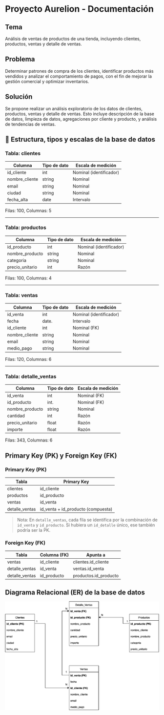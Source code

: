 # Proyecto Aurelion - Documentación

## Tema
Análisis de ventas de productos de una tienda, incluyendo clientes, productos, ventas y detalle de ventas.

## Problema
Determinar patrones de compra de los clientes, identificar productos más vendidos y analizar el comportamiento de pagos, con el fin de mejorar la gestión comercial y optimizar inventarios.

## Solución
Se propone realizar un análisis exploratorio de los datos de clientes, productos, ventas y detalle de ventas. Esto incluye descripción de la base de datos, limpieza de datos, agregaciones por cliente y producto, y análisis de tendencias de ventas.

## 📑 Estructura, tipos y escalas de la base de datos

### Tabla: clientes
| Columna        | Tipo de dato     | Escala de medición           |
|----------------|-----------------|------------------------------|
| id_cliente     | int             | Nominal (identificador)      |
| nombre_cliente | string          | Nominal                      |
| email          | string          | Nominal                      |
| ciudad         | string          | Nominal                      |
| fecha_alta     | date            | Intervalo                    |

Filas: 100, Columnas: 5  

---

### Tabla: productos
| Columna          | Tipo de dato | Escala de medición           |
|------------------|-------------|------------------------------|
| id_producto      | int         | Nominal (identificador)      |
| nombre_producto  | string      | Nominal                      |
| categoria        | string      | Nominal                      |
| precio_unitario  | int         | Razón                        |

Filas: 100, Columnas: 4  

---

### Tabla: ventas
| Columna         | Tipo de dato     | Escala de medición           |
|-----------------|-----------------|------------------------------|
| id_venta        | int             | Nominal (identificador)      |
| fecha           | date.           | Intervalo                    |
| id_cliente      | int             | Nominal (FK)                 |
| nombre_cliente  | string          | Nominal                      |
| email           | string          | Nominal                      |
| medio_pago      | string          | Nominal                      |

Filas: 120, Columnas: 6  

---

### Tabla: detalle_ventas
| Columna         | Tipo de dato | Escala de medición           |
|-----------------|-------------|------------------------------|
| id_venta        | int         | Nominal (FK)                 |
| id_producto     | int.        | Nominal (FK)                 |
| nombre_producto | string      | Nominal                      |
| cantidad        | int         | Razón                        |
| precio_unitario | float       | Razón                        |
| importe         | float       | Razón                        |

Filas: 343, Columnas: 6

## Primary Key (PK) y Foreign Key (FK)

### Primary Key (PK)
| Tabla           | Primary Key                      |
|-----------------|---------------------------------|
| clientes        | id_cliente                      |
| productos       | id_producto                     |
| ventas          | id_venta                        |
| detalle_ventas  | id_venta + id_producto (compuesta) |

> Nota: En `detalle_ventas`, cada fila se identifica por la combinación de `id_venta` y `id_producto`. Si hubiera un `id_detalle` único, ese también podría ser la PK.

### Foreign Key (FK)
| Tabla           | Columna (FK)       | Apunta a              |
|-----------------|------------------|----------------------|
| ventas          | id_cliente        | clientes.id_cliente  |
| detalle_ventas  | id_venta          | ventas.id_venta      |
| detalle_ventas  | id_producto       | productos.id_producto |


## Diagrama Relacional (ER) de la base de datos

![Diagrama ER](/imagenes/Proyecto_Aurilion_EDR.png)
